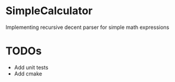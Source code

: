 # SimpleCalculator
Implementing recursive decent parser for simple math expressions

# TODOs
- Add unit tests
- Add cmake

